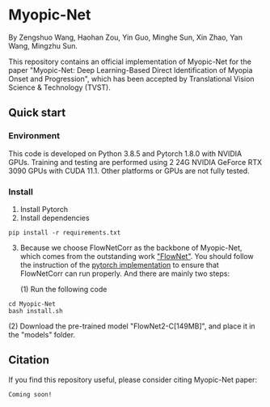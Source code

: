 # Myopic-Net

By Zengshuo Wang, Haohan Zou, Yin Guo, Minghe Sun, Xin Zhao, Yan Wang, Mingzhu Sun.

This repository contains an official implementation of Myopic-Net for the paper "Myopic-Net: Deep Learning-Based Direct Identification of Myopia Onset and Progression", which has been accepted by Translational Vision Science & Technology (TVST).

## Quick start

### Environment

This code is developed on Python 3.8.5 and Pytorch 1.8.0 with NVIDIA GPUs. Training and testing are performed using 2 24G NVIDIA GeForce RTX 3090 GPUs with CUDA 11.1. Other platforms or GPUs are not fully tested.

### Install

1. Install Pytorch
2. Install dependencies

```shell
pip install -r requirements.txt
```

3. Because we choose FlowNetCorr as the backbone of Myopic-Net, which comes from the outstanding work ["FlowNet"](https://doi.org/10.1109/ICCV.2015.316). You should follow the instruction of the [pytorch implementation](https://github.com/NVIDIA/flownet2-pytorch) to ensure that FlowNetCorr can run properly. And there are mainly two steps:

   (1) Run the following code
```shell
cd Myopic-Net
bash install.sh
```
   (2) Download the pre-trained model "FlowNet2-C[149MB]", and place it in the "models" folder.

## Citation

If you find this repository useful, please consider citing Myopic-Net paper:

```
Coming soon!
```
